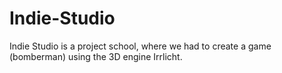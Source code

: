 # Indie-Studio
Indie Studio is a project school, where we had to create a game (bomberman) using the 3D engine Irrlicht.

